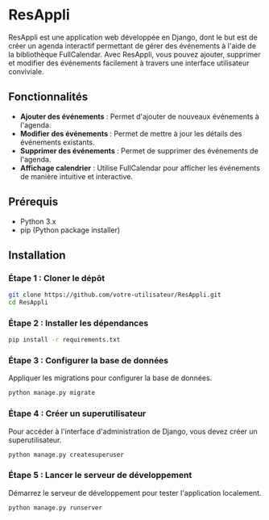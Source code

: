 # ResAppli

ResAppli est une application web développée en Django, dont le but est de créer un agenda interactif permettant de gérer des événements à l'aide de la bibliothèque FullCalendar. Avec ResAppli, vous pouvez ajouter, supprimer et modifier des événements facilement à travers une interface utilisateur conviviale.

## Fonctionnalités

- **Ajouter des événements** : Permet d'ajouter de nouveaux événements à l'agenda.
- **Modifier des événements** : Permet de mettre à jour les détails des événements existants.
- **Supprimer des événements** : Permet de supprimer des événements de l'agenda.
- **Affichage calendrier** : Utilise FullCalendar pour afficher les événements de manière intuitive et interactive.

## Prérequis

- Python 3.x
- pip (Python package installer)

## Installation

### Étape 1 : Cloner le dépôt

```bash
git clone https://github.com/votre-utilisateur/ResAppli.git
cd ResAppli
```


### Étape 2 : Installer les dépendances
```bash
pip install -r requirements.txt
```
### Étape 3 : Configurer la base de données

Appliquer les migrations pour configurer la base de données.
```bash
python manage.py migrate
```
### Étape 4 : Créer un superutilisateur

Pour accéder à l'interface d'administration de Django, vous devez créer un superutilisateur.
```bash
python manage.py createsuperuser
```
### Étape 5 : Lancer le serveur de développement

Démarrez le serveur de développement pour tester l'application localement.
```bash
python manage.py runserver
```
